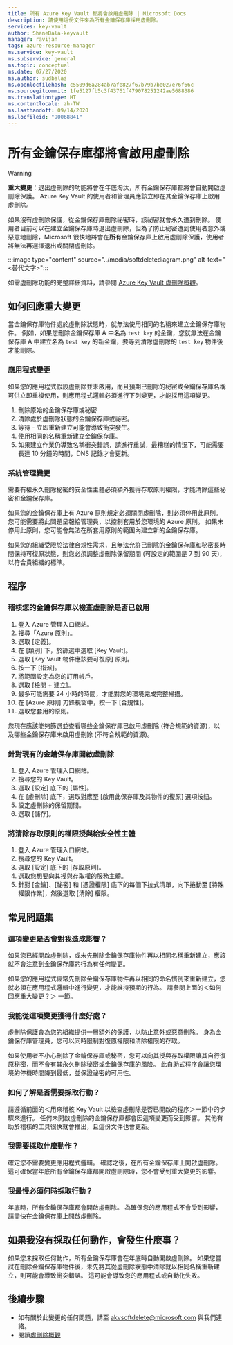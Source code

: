 ```yaml
---
title: 所有 Azure Key Vault 都將會啟用虛刪除 | Microsoft Docs
description: 請使用這份文件來為所有金鑰保存庫採用虛刪除。
services: key-vault
author: ShaneBala-keyvault
manager: ravijan
tags: azure-resource-manager
ms.service: key-vault
ms.subservice: general
ms.topic: conceptual
ms.date: 07/27/2020
ms.author: sudbalas
ms.openlocfilehash: c5509d6a284ab7afe827f67b79b7be027e76f66c
ms.sourcegitcommit: 1fe5127fb5c3f43761f479078251242ae5688386
ms.translationtype: HT
ms.contentlocale: zh-TW
ms.lasthandoff: 09/14/2020
ms.locfileid: "90068841"
---
```

# <a name="soft-delete-will-be-enabled-on-all-key-vaults"></a>所有金鑰保存庫都將會啟用虛刪除

> [!WARNING]
> **重大變更**：退出虛刪除的功能將會在年底淘汰，所有金鑰保存庫都將會自動開啟虛刪除保護。  Azure Key Vault 的使用者和管理員應該立即在其金鑰保存庫上啟用虛刪除。

如果沒有虛刪除保護，從金鑰保存庫刪除祕密時，該祕密就會永久遭到刪除。 使用者目前可以在建立金鑰保存庫時退出虛刪除，但為了防止秘密遭到使用者意外或惡意地刪除，Microsoft 很快地將會在**所有**金鑰保存庫上啟用虛刪除保護，使用者將無法再選擇退出或關閉虛刪除。

:::image type="content" source="../media/softdeletediagram.png" alt-text="<替代文字>":::

如需虛刪除功能的完整詳細資料，請參閱 [Azure Key Vault 虛刪除概觀](soft-delete-overview.md)。

## <a name="how-do-i-respond-to-breaking-changes"></a>如何回應重大變更

當金鑰保存庫物件處於虛刪除狀態時，就無法使用相同的名稱來建立金鑰保存庫物件。  例如，如果您刪除金鑰保存庫 A 中名為 `test key` 的金鑰，您就無法在金鑰保存庫 A 中建立名為 `test key` 的新金鑰，要等到清除虛刪除的 `test key` 物件後才能刪除。

### <a name="application-changes"></a>應用程式變更

如果您的應用程式假設虛刪除並未啟用，而且預期已刪除的秘密或金鑰保存庫名稱可供立即重複使用，則應用程式邏輯必須進行下列變更，才能採用這項變更。

1. 刪除原始的金鑰保存庫或秘密
2. 清除處於虛刪除狀態的金鑰保存庫或祕密。
3. 等待 - 立即重新建立可能會導致衝突發生。
4. 使用相同的名稱重新建立金鑰保存庫。
5. 如果建立作業仍導致名稱衝突錯誤，請進行重試，最糟糕的情況下，可能需要長達 10 分鐘的時間，DNS 記錄才會更新。

### <a name="administration-changes"></a>系統管理變更

需要有權永久刪除秘密的安全性主體必須額外獲得存取原則權限，才能清除這些秘密和金鑰保存庫。

如果您的金鑰保存庫上有 Azure 原則規定必須關閉虛刪除，則必須停用此原則。  您可能需要將此問題呈報給管理員，以控制套用於您環境的 Azure 原則。 如果未停用此原則，您可能會無法在所套用原則的範圍內建立新的金鑰保存庫。

如果您的組織受限於法律合規性需求，且無法允許已刪除的金鑰保存庫和秘密長時間保持可復原狀態，則您必須調整虛刪除保留期間 (可設定的範圍是 7 到 90 天)，以符合貴組織的標準。

## <a name="procedures"></a>程序

### <a name="audit-your-key-vaults-to-check-if-soft-delete-is-enabled"></a>稽核您的金鑰保存庫以檢查虛刪除是否已啟用

1. 登入 Azure 管理入口網站。
2. 搜尋「Azure 原則」。
3. 選取 [定義]。
4. 在 [類別] 下，於篩選中選取 [Key Vault]。
5. 選取 [Key Vault 物件應該要可復原] 原則。
6. 按一下 [指派]。
7. 將範圍設定為您的訂用帳戶。
8. 選取 [檢閱 + 建立]。
9. 最多可能需要 24 小時的時間，才能對您的環境完成完整掃描。
10. 在 [Azure 原則] 刀鋒視窗中，按一下 [合規性]。
11. 選取您套用的原則。

您現在應該能夠篩選並查看哪些金鑰保存庫已啟用虛刪除 (符合規範的資源)，以及哪些金鑰保存庫未啟用虛刪除 (不符合規範的資源)。

### <a name="turn-on-soft-delete-for-an-existing-key-vault"></a>針對現有的金鑰保存庫開啟虛刪除

1. 登入 Azure 管理入口網站。
2. 搜尋您的 Key Vault。
3. 選取 [設定] 底下的 [屬性]。
4. 在 [虛刪除] 底下，選取對應至 [啟用此保存庫及其物件的復原] 選項按鈕。
5. 設定虛刪除的保留期間。
6. 選取 [儲存]。

### <a name="grant-purge-access-policy-permissions-to-a-security-principal"></a>將清除存取原則的權限授與給安全性主體

1. 登入 Azure 管理入口網站。
2. 搜尋您的 Key Vault。
3. 選取 [設定] 底下的 [存取原則]。
4. 選取您想要向其授與存取權的服務主體。
5. 針對 [金鑰]、[祕密] 和 [憑證權限] 底下的每個下拉式清單，向下捲動至 [特殊權限作業]，然後選取 [清除] 權限。

## <a name="frequently-asked-questions"></a>常見問題集

### <a name="does-this-change-affect-me"></a>這項變更是否會對我造成影響？

如果您已經開啟虛刪除，或未先刪除金鑰保存庫物件再以相同名稱重新建立，應該就不會注意到金鑰保存庫的行為有任何變更。

如果您的應用程式經常先刪除金鑰保存庫物件再以相同的命名慣例來重新建立，您就必須在應用程式邏輯中進行變更，才能維持預期的行為。 請參閱上面的＜如何回應重大變更？＞ 一節。

### <a name="how-do-i-benefit-from-this-change"></a>我能從這項變更獲得什麼好處？

虛刪除保護會為您的組織提供一層額外的保護，以防止意外或惡意刪除。 身為金鑰保存庫管理員，您可以同時限制對復原權限和清除權限的存取。

如果使用者不小心刪除了金鑰保存庫或秘密，您可以向其授與存取權限讓其自行復原秘密，而不會有其永久刪除秘密或金鑰保存庫的風險。 此自助式程序會讓您環境的停機時間降到最低，並保證祕密的可用性。

### <a name="how-do-i-find-out-if-i-need-to-take-action"></a>如何了解是否需要採取行動？

請遵循前面的＜用來稽核 Key Vault 以檢查虛刪除是否已開啟的程序＞一節中的步驟來進行。 任何未開啟虛刪除的金鑰保存庫都會因這項變更而受到影響。 其他有助於稽核的工具很快就會推出，且這份文件也會更新。

### <a name="what-action-do-i-need-to-take"></a>我需要採取什麼動作？

確定您不需要變更應用程式邏輯。 確認之後，在所有金鑰保存庫上開啟虛刪除。 這可確保當年底所有金鑰保存庫都開啟虛刪除時，您不會受到重大變更的影響。

### <a name="by-when-do-i-need-to-take-action"></a>我最慢必須何時採取行動？

年底時，所有金鑰保存庫都會開啟虛刪除。 為確保您的應用程式不會受到影響，請盡快在金鑰保存庫上開啟虛刪除。

## <a name="what-will-happen-if-i-dont-take-any-action"></a>如果我沒有採取任何動作，會發生什麼事？

如果您未採取任何動作，所有金鑰保存庫會在年底時自動開啟虛刪除。 如果您嘗試在刪除金鑰保存庫物件後，未先將其從虛刪除狀態中清除就以相同名稱重新建立，則可能會導致衝突錯誤。 這可能會導致您的應用程式或自動化失敗。

## <a name="next-steps"></a>後續步驟

- 如有關於此變更的任何問題，請至 [akvsoftdelete@microsoft.com](mailto:akvsoftdelete@microsoft.com) 與我們連絡。
- 閱讀[虛刪除概觀](soft-delete-overview.md)
